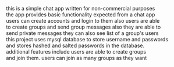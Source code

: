 this is a simple chat app written for non-commercial purposes<br>
the app provides basic functionality expected from a chat app<br>
users can create accounts and login to them also users are able<br>
to create groups and send group messages also they are able to<br>
send private messages they can also see list of a group's users<br>
this project uses mysql database to store username and passwords<br>
and stores hashed and salted passwords in the database.<br>
additional features include users are able to create groups<br>
and join them. users can join as many groups as they want <br>